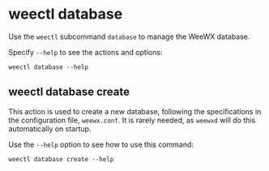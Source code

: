 # weectl database

Use the `weectl` subcommand `database` to manage the WeeWX database.

Specify `--help` to see the actions and options:

```
weectl database --help
```

## weectl database create

This action is used to create a new database, following the specifications in the configuration
file, `weewx.conf`. It is rarely needed, as `weewxd` will do this automatically on startup.

Use the `--help` option to see how to use this command:

```
weectl database create --help
```

